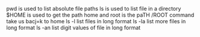 pwd is used to list absolute file paths
ls is used to list file in a directory
$HOME is used to get the path home and root is the paTH /ROOT command take us bacj=k to home
ls -l list files in long format
ls -la list more files in long format
ls -an list digit values of file in long format
